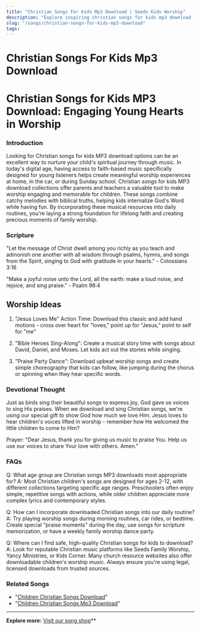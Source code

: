 ```yaml
---
title: "Christian Songs For Kids Mp3 Download | Seeds Kids Worship"
description: "Explore inspiring christian songs for kids mp3 download for children's worship and faith development. Biblical music resources for families and ministry."
slug: "/songs/christian-songs-for-kids-mp3-download"
tags:
---
```


# Christian Songs For Kids Mp3 Download

# Christian Songs for Kids MP3 Download: Engaging Young Hearts in Worship

### Introduction
Looking for Christian songs for kids MP3 download options can be an excellent way to nurture your child's spiritual journey through music. In today's digital age, having access to faith-based music specifically designed for young listeners helps create meaningful worship experiences at home, in the car, or during Sunday school. Christian songs for kids MP3 download collections offer parents and teachers a valuable tool to make worship engaging and memorable for children. These songs combine catchy melodies with biblical truths, helping kids internalize God's Word while having fun. By incorporating these musical resources into daily routines, you're laying a strong foundation for lifelong faith and creating precious moments of family worship.

### Scripture
"Let the message of Christ dwell among you richly as you teach and admonish one another with all wisdom through psalms, hymns, and songs from the Spirit, singing to God with gratitude in your hearts." - Colossians 3:16

"Make a joyful noise unto the Lord, all the earth: make a loud noise, and rejoice, and sing praise." - Psalm 98:4

## Worship Ideas
1. "Jesus Loves Me" Action Time: Download this classic and add hand motions - cross over heart for "loves," point up for "Jesus," point to self for "me"

2. "Bible Heroes Sing-Along": Create a musical story time with songs about David, Daniel, and Moses. Let kids act out the stories while singing.

3. "Praise Party Dance": Download upbeat worship songs and create simple choreography that kids can follow, like jumping during the chorus or spinning when they hear specific words.

### Devotional Thought
Just as birds sing their beautiful songs to express joy, God gave us voices to sing His praises. When we download and sing Christian songs, we're using our special gift to show God how much we love Him. Jesus loves to hear children's voices lifted in worship - remember how He welcomed the little children to come to Him?

Prayer: "Dear Jesus, thank you for giving us music to praise You. Help us use our voices to share Your love with others. Amen."

### FAQs
Q: What age group are Christian songs MP3 downloads most appropriate for?
A: Most Christian children's songs are designed for ages 2-12, with different collections targeting specific age ranges. Preschoolers often enjoy simple, repetitive songs with actions, while older children appreciate more complex lyrics and contemporary styles.

Q: How can I incorporate downloaded Christian songs into our daily routine?
A: Try playing worship songs during morning routines, car rides, or bedtime. Create special "praise moments" during the day, use songs for scripture memorization, or have a weekly family worship dance party.

Q: Where can I find safe, high-quality Christian songs for kids to download?
A: Look for reputable Christian music platforms like Seeds Family Worship, Yancy Ministries, or Kids Corner. Many church resource websites also offer downloadable children's worship music. Always ensure you're using legal, licensed downloads from trusted sources.

### Related Songs

- "[Children Christian Songs Download](/songs/children-christian-songs-download/)"
- "[Children Christian Songs Mp3 Download](/songs/children-christian-songs-mp3-download/)"

---

**Explore more:** [Visit our song shop](https://seedskidsworship.com/shop)**

<!-- Schema Markup -->
<script type="application/ld+json">
{
  "@context": "https://schema.org",
  "@type": "MusicRecording",
  "name": "Christian Songs For Kids Mp3 Download",
  "byArtist": {
    "@type": "MusicGroup",
    "name": "Seeds Kids Worship"
  },
  "isFamilyFriendly": true,
  "url": "https://seedskidsworship.com/songs/christian-songs-for-kids-mp3-download/"
}
</script>